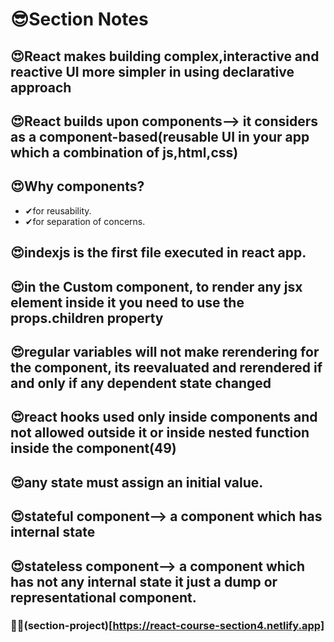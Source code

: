 # 😎Section Notes

## 😍React makes building complex,interactive and reactive UI more simpler in using declarative approach

## 😍React builds upon components--> it considers as a component-based(reusable UI in your app which a combination of js,html,css)

## 😍Why components?

- ✔for reusability.
- ✔for separation of concerns.

## 😍indexjs is the first file executed in react app.

## 😍in the Custom component, to render any jsx element inside it you need to use the props.children property

## 😍regular variables will not make rerendering for the component, its reevaluated and rerendered if and only if any dependent state changed

## 😍react hooks used only inside components and not allowed outside it or inside nested function inside the component(49)

## 😍any state must assign an initial value.

## 😍stateful component--> a component which has internal state

## 😍stateless component--> a component which has not any internal state it just a dump or representational component.

### 🐳🐳(section-project)[https://react-course-section4.netlify.app]
